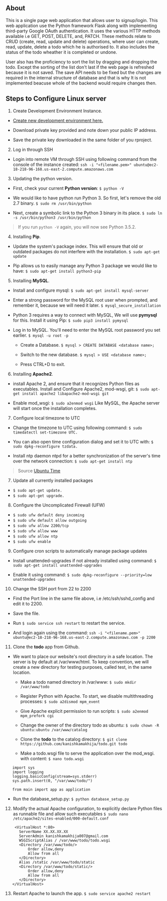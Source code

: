 ## About
This is a single page web application that allows user to signup/login. This web application use the Python framework Flask
along with implementing third-party Google OAuth authentication. It uses the various HTTP methods available i.e GET, POST, 
DELETE, and, PATCH. These methods relate to CRUD (create, read, update and delete) operations, where user can create, read,
update, delete a todo which he is authorised to. It also includes the status of the todo wheather it is completed or undone.

User also has the proficiency to sort the list by dragging and dropping the todo. Except the sorting of the list don't last
if the web page is refreshed because it is not saved. The save API needs to be fixed but the changes are required in the 
internal structure of database and that is why It is not implemented beacuse whole of the backend would require changes then.

## Steps to Configure Linux server

1. Create Development Environment Instance.

 * [Create new development environment here.](https://signin.aws.amazon.com/signin?client_id=arn%3Aaws%3Aiam%3A%3A015428540659%3Auser%2Fhomepage&redirect_uri=https%3A%2F%2Fconsole.aws.amazon.com%2Fconsole%2Fhome%3Fstate%3DhashArgs%2523%26isauthcode%3Dtrue&page=resolve)

* Download private key provided and note down your public IP address.

* Save the private key downloaded in the same folder of you rproject.

2. Log in through SSH

 * Login into remote VM through SSH using following command from the console of the instance created:
   `ssh -i "<filename.pem>" ubuntu@ec2-18-218-96-168.us-east-2.compute.amazonaws.com`

3. Updating the python version.

 * First, check your current **Python version**:
  `$ python -V`

* We would like to have python run Python 3. So first, let's remove the old 2.7 binary.
  `$ sudo rm /usr/bin/python`

* Next, create a symbolic link to the Python 3 binary in its place.
  `$ sudo ln -s /usr/bin/python3 /usr/bin/python`
 
 > If you run `python -V` again, you will now see Python 3.5.2.
 
 4. Installing **Pip**.

* Update the system's package index. This will ensure that old or outdated packages do not interfere with the installation.
    `$ sudo apt-get update`

* Pip allows us to easily manage any Python 3 package we would like to have:
    `$ sudo apt-get install python3-pip`
    
    
5. Installing **MySQL**.

* Install and configure mysql:
   `$ sudo apt-get install mysql-server`
    
* Enter a strong password for the MySQL root user when prompted, and remember it, because we will need it later.
`$ mysql_secure_installation`

* Python 3 requires a way to connect with MySQL, We will use **pymysql** for this. Install it using Pip:
`$ sudo pip3 install pymysql`

* Log in to MySQL. You'll need to enter the MySQL root password you set earlier.
  `$ mysql -u root -p`

  * Create a Database.
   `$ mysql > CREATE DATABASE <database name>;`
  
  * Switch to the new database.
    `$ mysql > USE <database name>;`
  
  * Press CTRL+D to exit. 

 6. Installing **Apache2**.
  *  install Apache 2, and ensure that it recognizes Python files as executables. Install and Configure Apache2, mod-wsgi,        git:
    `$ sudo apt-get install apache2 libapache2-mod-wsgi git`
  
  * Enable mod_wsgi:
    `$ sudo a2enmod wsgi`
    Like MySQL, the Apache server will start once the installation completes.

 7. Configure local timezone to UTC

 * Change the timezone to UTC using following command:
 `$ sudo timedatectl set-timezone UTC.`
 
 * You can also open time configuration dialog and set it to UTC with:
 `$ sudo dpkg-reconfigure tzdata.`
 
 * Install ntp daemon ntpd for a better synchronization of the server's time over the network connection:
 `$ sudo apt-get install ntp`

> Source [Ubuntu Time](https://help.ubuntu.com/community/UbuntuTime)

7. Update all currently installed packages

 * `$ sudo apt-get update.`
 * `$ sudo apt-get upgrade.`

8. Configure the Uncomplicated Firewall (UFW)

 * `$ sudo ufw default deny incoming`
 * `$ sudo ufw default allow outgoing`
 * `$ sudo ufw allow 2200/tcp`
 * `$ sudo ufw allow www`
 * `$ sudo ufw allow ntp`
 * `$ sudo ufw enable`

9. Configure cron scripts to automatically manage package updates

 * Install unattended-upgrades if not already installed using command:
 `$ sudo apt-get install unattended-upgrades`
 
 * Enable it using command:
 `$ sudo dpkg-reconfigure --priority=low unattended-upgrades`

10. Change the SSH port from 22 to 2200

 * Find the Port line in the same file above, i.e /etc/ssh/sshd_config and edit it to 2200.
 
 * Save the file.
 
 * Run `$ sudo service ssh restart` to restart the service.
 
 * And login again using the command:
  `ssh -i "<filename.pem>" ubuntu@ec2-18-218-96-168.us-east-2.compute.amazonaws.com -p 2200`
  
11. Clone the **todo** app from Github. 
 
 * We want to place our website's root directory in a safe location. The server is by default at /var/www/html. To keep         convention, we will create a new directory for testing purposes, called test, in the same location.
    
    * Make a todo named directory in /var/www:
     `$ sudo mkdir /var/www/todo`
     
    * Register Python with Apache. To start, we disable multithreading processes:
      `$ sudo a2dismod mpm_event`
      
    * Give Apache explicit permission to run scripts:
      `$ sudo a2enmod mpm_prefork cgi`
 
    * Change the owner of the directory todo as ubuntu:
     `$ sudo chown -R ubuntu:ubuntu /var/www/catalog`
     
    * Clone the **todo** to the catalog directory:
     `$ git clone https://github.com/kanishkamakhija/todo.git todo`
     
    * Make a todo.wsgi file to serve the application over the mod_wsgi. with content:
     `$ nano todo.wsgi`
     
```
   import sys
   import logging
   logging.basicConfig(stream=sys.stderr)
   sys.path.insert(0, "/var/www/todo/")

   from main import app as application
```
   * Run the database_setup.py:
     `$ python database_setup.py` 
      
 12. Modify the actual Apache configuration, to explicitly declare Python files as runnable file and allow such executables        `$ sudo nano /etc/apache2/sites-enabled/000-default.conf`

```
    <VirtualHost *:80>
      ServerName XX.XX.XX.XX
      ServerAdmin kanishkamakhija007@gmail.com
      WSGIScriptAlias / /var/www/todo/todo.wsgi
      <Directory /var/www/todo/>
          Order allow,deny
          Allow from all
      </Directory>
      Alias /static /var/www/todo/static
      <Directory /var/www/todo/static/>
          Order allow,deny
          Allow from all
      </Directory>
   </VirtualHost>
```   

13. Restart Apache to launch the app.
   `$ sudo service apache2 restart`

